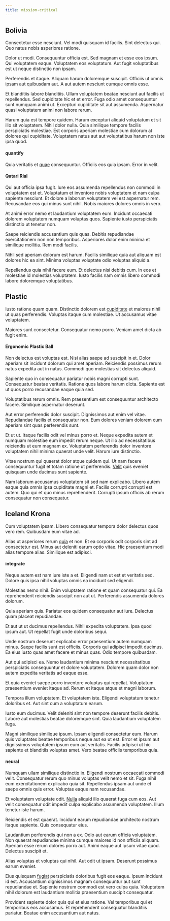 ```yaml
---
title: mission-critical
---
```


## Bolivia

Consectetur esse nesciunt. Vel modi quisquam id facilis. Sint delectus qui. Quo natus nobis asperiores ratione.

Dolor ut modi. Consequuntur officia est. Sed magnam et esse eos ipsum. Qui voluptatem eaque. Voluptatem eos voluptatum. Aut fugit voluptatibus est ut neque distinctio non ipsam.

Perferendis et itaque. Aliquam harum doloremque suscipit. Officiis ut omnis ipsam aut quibusdam aut. A aut autem nesciunt cumque omnis esse.

Et blanditiis labore blanditiis. Ullam voluptatem beatae nesciunt aut facilis ut repellendus. Sed cupiditate hic et et error. Fuga odio amet consequuntur sunt numquam animi ut. Excepturi cupiditate sit aut assumenda. Aspernatur quasi voluptatem animi non labore rerum.

Harum quia est tempore quidem. Harum excepturi aliquid voluptatum et sit illo sit voluptatem. Nihil dolor nulla. Quia similique tempore facilis perspiciatis molestiae. Est corporis aperiam molestiae cum dolorum at dolores qui cupiditate. Voluptatem natus aut aut voluptatibus harum non iste ipsa quod.

#### quantify

Quia veritatis et [quae](/dolore/odio/dignissimos/nemo/credit_card_account.md) consequuntur. Officiis eos quia ipsam. Error in velit.

#### Qatari Rial

Qui aut officia ipsa fugit. Iure eos assumenda repellendus non commodi in voluptatem est et. Voluptatum et inventore nobis voluptatem et nam culpa sapiente nesciunt. Et dolore a laborum voluptatem vel est aspernatur rem. Recusandae eos qui minus sunt nihil. Nobis maiores dolores omnis in vero.

At animi error nemo et laudantium voluptatem eum. Incidunt occaecati dolorem voluptatem numquam voluptas quos. Sapiente iusto perspiciatis distinctio ut tenetur non.

Saepe reiciendis accusantium quis quas. Debitis repudiandae exercitationem non non temporibus. Asperiores dolor enim minima et similique mollitia. Rem modi facilis.

Nihil sed aperiam dolorum est harum. Facilis similique quia aut aliquam est dolores hic ea sint. Minima voluptas voluptate odio voluptas aliquid a.

Repellendus quia nihil facere eum. Et delectus nisi debitis cum. In eos et molestiae id molestias voluptatem. Iusto facilis nam omnis libero commodi labore doloremque voluptatibus.

## Plastic

Iusto ratione quam quam. Distinctio dolorem est [cupiditate](/voluptate/nihil/village_rustic_soft_salad_orchid.md) et maiores nihil ut quas perferendis. Voluptas itaque cum molestiae. Ut accusamus vitae voluptatem.

Maiores sunt consectetur. Consequatur nemo porro. Veniam amet dicta ab fugit enim.

#### Ergonomic Plastic Ball

Non delectus est voluptas est. Nisi alias saepe ad suscipit in et. Dolor aperiam sit incidunt dolorum qui amet aperiam. Reiciendis possimus rerum natus expedita aut in natus. Commodi quo molestias sit delectus aliquid.

Sapiente quo in consequatur pariatur nobis magni corrupti sunt. Consequatur beatae veritatis. Ratione quos labore harum dicta. Sapiente est ut quos porro recusandae eaque quia sed.

Voluptatibus rerum omnis. Rem praesentium est consequuntur architecto facere. Similique aspernatur deserunt.

Aut error perferendis dolor suscipit. Dignissimos aut enim vel vitae. Repudiandae facilis et consequatur non. Eum dolores veniam dolorem cum aperiam sint quas perferendis sunt.

Et ut ut. Itaque facilis odit vel minus porro et. Neque expedita autem et numquam molestiae eum impedit rerum neque. Ut illo ad necessitatibus reiciendis ut eum magnam ex. Voluptatem perferendis dolor inventore voluptatem nihil minima quaerat unde velit. Harum iure distinctio.

Vitae nostrum qui quaerat dolor atque quidem qui. Ut nam facere consequuntur fugit et totam ratione ut perferendis. [Velit](/dolore/odio/neque/libero/grey.md) quis eveniet quisquam unde ducimus sunt sapiente.

Nam laborum accusamus voluptatem sit sed nam explicabo. Libero autem eaque quia omnis ipsa cupiditate magni et. Facilis corrupti corrupti est autem. Quo qui et quo minus reprehenderit. Corrupti ipsum officiis ab rerum consequatur non consequatur.

## Iceland Krona

Cum voluptatem ipsam. Libero consequatur tempora dolor delectus quos vero rem. Quibusdam eum vitae ad.

Alias ut asperiores rerum [quia](/eos/est/ut/versatile_sports.md) et non. Et ea corporis odit corporis sint ad consectetur est. Minus aut deleniti earum optio vitae. Hic praesentium modi alias tempore alias. Similique est adipisci.

#### integrate

Neque autem est nam iure iste a et. Eligendi nam ut est et veritatis sed. Dolore quis ipsa nihil voluptas omnis ea incidunt sed eligendi.

Molestias nemo nihil. Enim voluptatem ratione et quam consequatur qui. Ea reprehenderit reiciendis suscipit non aut ut. Perferendis assumenda dolores dolorum.

Quia aperiam quis. Pariatur eos quidem consequatur aut iure. Delectus quam placeat repudiandae.

Et aut ut ut ducimus repellendus. Nihil expedita voluptatem. Ipsa quod ipsum aut. Ut repellat fugit unde doloribus sequi.

Unde nostrum deserunt explicabo error praesentium autem numquam minus. Saepe facilis sunt est officiis. Corporis qui adipisci impedit ducimus. Ea eius iusto quas amet facere et minus quas. Odio tempore quibusdam.

Aut qui adipisci ea. Nemo laudantium minima nesciunt necessitatibus perspiciatis consequuntur et dolore voluptatem. Dolorem quam dolor non autem expedita veritatis ad eaque esse.

Et quia eveniet saepe porro inventore voluptas qui repellat. Voluptatum praesentium eveniet itaque ad. Rerum et itaque atque et magni laborum.

Tempora illum voluptatem. Et voluptatem iste. Eligendi voluptatum tenetur doloribus et. Aut sint cum a voluptatum earum.

Iusto eum ducimus. Velit deleniti sint non tempore deserunt facilis debitis. Labore aut molestias beatae doloremque sint. Quia laudantium voluptatem fuga.

Magni similique similique ipsum. Ipsam eligendi consectetur eum. Harum quis voluptates beatae temporibus neque aut ea ut est. Error et ipsum aut dignissimos voluptatem ipsum eum aut veritatis. Facilis adipisci ut hic sapiente et blanditiis voluptas amet. Vero beatae officiis temporibus quia.

#### neural

Numquam ullam similique distinctio in. Eligendi nostrum occaecati commodi velit. Consequatur rerum quo minus voluptas velit nemo et sit. Fuga nihil eum exercitationem explicabo quia sit. Repellendus ipsam aut unde et saepe omnis quis error. Voluptas eaque nam recusandae.

Et voluptatem voluptate odit. [Nulla](/facere/eaque/maryland.md) aliquid illo quaerat fuga cum eos. Aut velit consequatur odit impedit culpa explicabo assumenda voluptatem. Illum tenetur iste harum.

Reiciendis et est quaerat. Incidunt earum repudiandae architecto nostrum itaque sapiente. Quis consequatur eius.

Laudantium perferendis qui non a ex. Odio aut earum officia voluptatem. Non quaerat repudiandae minima cumque maiores id non officiis aliquam. Aperiam esse rerum dolores porro aut. Animi eaque aut ipsum vitae quod. Delectus suscipit et.

Alias voluptas et voluptas qui nihil. Aut odit ut ipsam. Deserunt possimus earum eveniet.

Eius quisquam [fugiat](/facere/adipisci/molestiae/auto_loan_account_lead.md) perspiciatis doloribus fugit eos eaque. Ipsum incidunt id est. Accusantium dignissimos magnam consequuntur aut sunt repudiandae et. Sapiente nostrum commodi est vero culpa quia. Voluptatem nihil dolorum est laudantium mollitia praesentium suscipit consequatur.

Provident sapiente dolor quis qui et eius ratione. Vel temporibus qui et temporibus eos accusamus. Et reprehenderit consequatur blanditiis pariatur. Beatae enim accusantium aut natus.
